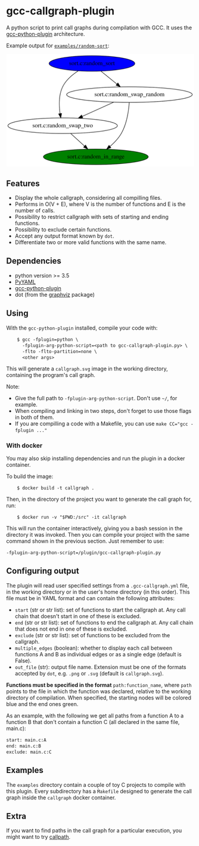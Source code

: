 # gcc-callgraph-plugin

A python script to print call graphs during compilation with GCC. It uses the
[gcc-python-plugin](https://github.com/davidmalcolm/gcc-python-plugin)
architecture.

Example output for [`examples/random-sort`](examples/random-sort):

![example output](./examples/random-sort/callgraph.svg)

## Features

- Display the whole callgraph, considering all compilling files.
- Performs in O(V + E), where V is the number of functions and E is the number
  of calls.
- Possibility to restrict callgraph with sets of starting and ending functions.
- Possibility to exclude certain functions.
- Accept any output format known by `dot`.
- Differentiate two or more valid functions with the same name.

## Dependencies 

- python version >= 3.5
- [PyYAML](https://pyyaml.org/)
- [gcc-python-plugin](https://github.com/davidmalcolm/gcc-python-plugin)
- dot (from the [graphviz](https://www.graphviz.org/) package)

## Using

With the `gcc-python-plugin` installed, compile your code with:

```
    $ gcc -fplugin=python \
	  -fplugin-arg-python-script=<path to gcc-callgraph-plugin.py> \
	  -flto -flto-partition=none \
	  <other args>
```

This will generate a `callgraph.svg` image in the working directory, containing
the program's call graph.

Note:
- Give the full path to `-fplugin-arg-python-script`. Don't use `~/`, for
  example.
- When compiling and linking in two steps, don't forget to use those flags in
  both of them.
- If you are compilling a code with a Makefile, you can use `make CC="gcc
  -fplugin ..."`

### With docker

You may also skip installing dependencies and run the plugin in a docker
container.

To build the image:

```
    $ docker build -t callgraph .
```

Then, in the directory of the project you want to generate the call graph for,
run:

```
    $ docker run -v "$PWD:/src" -it callgraph
```

This will run the container interactively, giving you a bash session in the
directory it was invoked. Then you can compile your project with the same
command shown in the previous section. Just remember to use:

```
-fplugin-arg-python-script=/plugin/gcc-callgraph-plugin.py
```

## Configuring output

The plugin will read user specified settings from a `.gcc-callgraph.yml` file,
in the working directory or in the user's home directory (in this order). This
file must be in YAML format and can contain the following attributes:

- `start` (str or str list): set of functions to start the callgraph at. Any
  call chain that  doesn't start in one of these is excluded.
- `end` (str or str list): set of functions to end the callgraph at. Any call
  chain that does not end in one of these is excluded.
- `exclude` (str or str list): set of functions to be excluded from the
  callgraph.
- `multiple_edges` (boolean): whether to display each call between functions A
  and B as individual edges or as a single edge (default is False). 
- `out_file` (str): output file name. Extension must be one of the formats
  accepted by `dot`, e.g. `.png` or `.svg` (default is `callgraph.svg`).

**Functions must be specified in the format** `path:function_name`, where
`path` points to the file in which the function was declared, relative to the
working directory of compilation. When specified, the starting nodes will be
colored blue and the end ones green.

As an example, with the following we get all paths from a function A to a
function B that don't contain a function C (all declared in the same file,
main.c):

```
start: main.c:A
end: main.c:B
exclude: main.c:C
```

## Examples

The `examples` directory contain a couple of toy C projects to compile with this
plugin. Every subdirectory has a `M̀akefile` designed to generate the call graph
inside the `callgraph` docker container.

## Extra

If you want to find paths in the call graph for a particular execution, you
might want to try [callpath](https://github.com/matheustavares/callpath).

